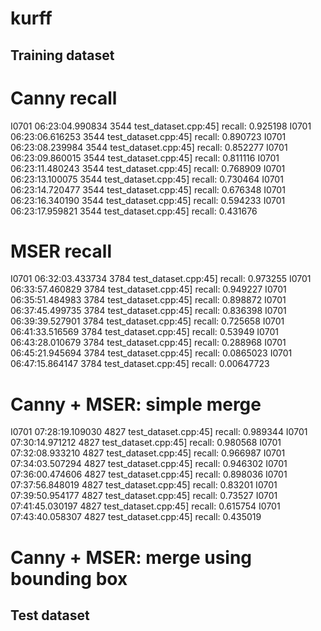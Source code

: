 # kurff


## Training dataset 

# Canny recall
I0701 06:23:04.990834  3544 test_dataset.cpp:45] recall: 0.925198
I0701 06:23:06.616253  3544 test_dataset.cpp:45] recall: 0.890723
I0701 06:23:08.239984  3544 test_dataset.cpp:45] recall: 0.852277
I0701 06:23:09.860015  3544 test_dataset.cpp:45] recall: 0.811116
I0701 06:23:11.480243  3544 test_dataset.cpp:45] recall: 0.768909
I0701 06:23:13.100075  3544 test_dataset.cpp:45] recall: 0.730464
I0701 06:23:14.720477  3544 test_dataset.cpp:45] recall: 0.676348
I0701 06:23:16.340190  3544 test_dataset.cpp:45] recall: 0.594233
I0701 06:23:17.959821  3544 test_dataset.cpp:45] recall: 0.431676

# MSER recall
I0701 06:32:03.433734  3784 test_dataset.cpp:45] recall: 0.973255
I0701 06:33:57.460829  3784 test_dataset.cpp:45] recall: 0.949227
I0701 06:35:51.484983  3784 test_dataset.cpp:45] recall: 0.898872
I0701 06:37:45.499735  3784 test_dataset.cpp:45] recall: 0.836398
I0701 06:39:39.527901  3784 test_dataset.cpp:45] recall: 0.725658
I0701 06:41:33.516569  3784 test_dataset.cpp:45] recall: 0.53949
I0701 06:43:28.010679  3784 test_dataset.cpp:45] recall: 0.288968
I0701 06:45:21.945694  3784 test_dataset.cpp:45] recall: 0.0865023
I0701 06:47:15.864147  3784 test_dataset.cpp:45] recall: 0.00647723

# Canny + MSER: simple merge

I0701 07:28:19.109030  4827 test_dataset.cpp:45] recall: 0.989344
I0701 07:30:14.971212  4827 test_dataset.cpp:45] recall: 0.980568
I0701 07:32:08.933210  4827 test_dataset.cpp:45] recall: 0.966987
I0701 07:34:03.507294  4827 test_dataset.cpp:45] recall: 0.946302
I0701 07:36:00.474606  4827 test_dataset.cpp:45] recall: 0.898036
I0701 07:37:56.848019  4827 test_dataset.cpp:45] recall: 0.83201
I0701 07:39:50.954177  4827 test_dataset.cpp:45] recall: 0.73527
I0701 07:41:45.030197  4827 test_dataset.cpp:45] recall: 0.615754
I0701 07:43:40.058307  4827 test_dataset.cpp:45] recall: 0.435019

# Canny + MSER: merge using bounding box




## Test dataset
